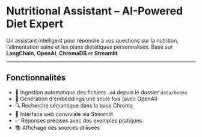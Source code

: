 #  Nutritional Assistant – AI-Powered Diet Expert

Un assistant intelligent pour répondre à vos questions sur la nutrition, l’alimentation saine et les plans diététiques personnalisés. Basé sur **LangChain**, **OpenAI**, **ChromaDB** et **Streamlit**.

---

##  Fonctionnalités

- 📄 Ingestion automatique des fichiers `.md` depuis le dossier `data/books`
- 🧠 Génération d'embeddings une seule fois (avec OpenAI)
- 🔍 Recherche sémantique dans la base Chroma
- 💬 Interface web conviviale via Streamlit
- ✅ Réponses précises avec des exemples pratiques
- 📚 Affichage des sources utilisées




